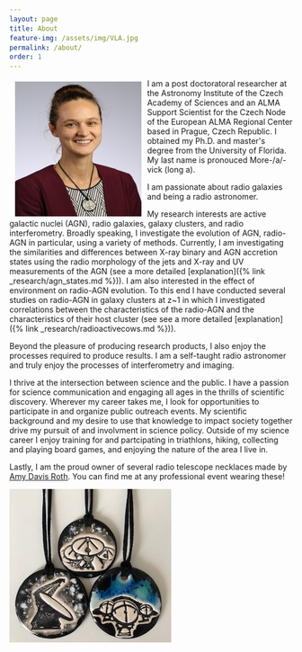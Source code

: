 ```yaml
---
layout: page
title: About
feature-img: /assets/img/VLA.jpg
permalink: /about/
order: 1
---
```

<div><img src="/assets/img/emoravec.jpg" alt="emoravec" width="225" height="240" align="left" style="padding-top:1%;padding-left:2%;padding-right:2%"></div>

I am a post doctoratoral researcher at the Astronomy Institute of the Czech Academy of Sciences and an ALMA Support Scientist for the Czech Node of the European ALMA Regional Center based in Prague, Czech Republic. I obtained my Ph.D. and master's degree from the University of Florida. My last name is pronouced More-/a/-vick (long a).

I am passionate about radio galaxies and being a radio astronomer. 

My research interests are active galactic nuclei (AGN), radio galaxies, galaxy clusters, and radio interferometry. Broadly speaking, I investigate the evolution of AGN, radio-AGN in particular, using a variety of methods. Currently, I am investigating the similarities and differences between X-ray binary and AGN accretion states using the radio morphology of the jets and X-ray and UV measurements of the AGN (see a more detailed [explanation]({% link _research/agn_states.md %})). I am also interested in the effect of environment on radio-AGN evolution. To this end I have conducted several studies on radio-AGN in galaxy clusters at z\~1 in which I investigated correlations between the characteristics of the radio-AGN and the characteristics of their host cluster (see see a more detailed [explanation]({% link _research/radioactivecows.md %})). 

Beyond the pleasure of producing research products, I also enjoy the processes required to produce results. I am a self-taught radio astronomer and truly enjoy the processes of interferometry and imaging.

I thrive at the intersection between science and the public. I have a passion for science communication and engaging all ages in the thrills of scientific discovery. Wherever my career takes me, I look for opportunities to participate in and organize public outreach events. My scientific background and my desire to use that knowledge to impact society together drive my pursuit of and involvment in science policy. Outside of my science career I enjoy training for and partcipating in triathlons, hiking, collecting and playing board games, and enjoying the nature of the area I live in.

Lastly, I am the proud owner of several radio telescope necklaces made by [Amy Davis Roth](https://surlyramics.com/). You can find me at any professional event wearing these! 

<div class=""><img src="/assets/img/radio_necklaces.jpg" alt="Radio telescope necklaces."></div>

<!--<br>-->

<!-- <sub><sup> A special thanks to Thomas Chamberlin for his help in the creation of this website.</sup></sub>  -->
